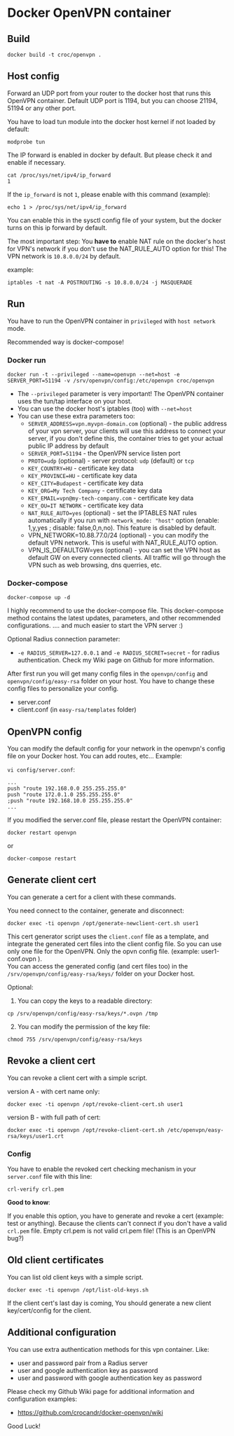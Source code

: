 # Docker OpenVPN container

## Build

```
docker build -t croc/openvpn .
```

## Host config

Forward an UDP port from your router to the docker host that runs this OpenVPN container.
Default UDP port is 1194, but you can choose 21194, 51194 or any other port.

You have to load tun module into the docker host kernel if not loaded by default:

```
modprobe tun
```

The IP forward is enabled in docker by default. But please check it and enable if necessary.

```
cat /proc/sys/net/ipv4/ip_forward
1
```

If the `ip_forward` is not `1`, please enable with this command (example):

```
echo 1 > /proc/sys/net/ipv4/ip_forward
```

You can enable this in the sysctl config file of your system, but the docker turns on this ip forward by default.

The most important step:
You **have to** enable NAT rule on the docker's host for VPN's network if you don't use the NAT_RULE_AUTO option for this!
The VPN network is `10.8.0.0/24` by default.

example:
```
iptables -t nat -A POSTROUTING -s 10.8.0.0/24 -j MASQUERADE
```

## Run

You have to run the OpenVPN container in `privileged` with `host network` mode.

Recommended way is docker-compose!

### Docker run

```
docker run -t --privileged --name=openvpn --net=host -e SERVER_PORT=51194 -v /srv/openvpn/config:/etc/openvpn croc/openvpn
```

  - The `--privileged` parameter is very important! The OpenVPN container uses the tun/tap interface on your host.
  - You can use the docker host's iptables (too) with `--net=host`
  - You can use these extra parameters too:
      - `SERVER_ADDRESS=vpn.myvpn-domain.com` (optional) - the public address of your vpn server, your clients will use this address to connect your server, if you don't define this, the container tries to get your actual public IP address by default
      - `SERVER_PORT=51194` - the OpenVPN service listen port
      - `PROTO=udp` (optional) - server protocol: `udp` (default) or `tcp`
      - `KEY_COUNTRY=HU` - certificate key data
      - `KEY_PROVINCE=HU` - certificate key data
      - `KEY_CITY=Budapest` - certificate key data
      - `KEY_ORG=My Tech Company` - certificate key data
      - `KEY_EMAIL=vpn@my-tech-company.com` - certificate key data
      - `KEY_OU=IT NETWORK` - certificate key data
      - `NAT_RULE_AUTO=yes` (optional) - set the IPTABLES NAT rules automatically if you run with `network_mode: "host"` option (enable: 1,y,yes ; disable: false,0,n,no). This feature is disabled by default.
      - VPN_NETWORK=10.88.77.0/24 (optional) - you can modify the default VPN network. This is useful with NAT_RULE_AUTO option.
      - VPN_IS_DEFAULTGW=yes (optional) - you can set the VPN host as default GW on every connected clients. All traffic will go through the VPN such as web browsing, dns querries, etc.

### Docker-compose

```
docker-compose up -d
```

I highly recommend to use the docker-compose file. This docker-compose method contains the latest updates, parameters, and other recommended configurations. .... and much easier to start the VPN server :)

Optional Radius connection parameter:
  - `-e RADIUS_SERVER=127.0.0.1` and `-e RADIUS_SECRET=secret` - for radius authentication. Check my Wiki page on Github for more information.

After first run you will get many config files in the `openvpn/config` and `openvpn/config/easy-rsa` folder on your host. You have to change these config files to personalize your config.

  - server.conf
  - client.conf (in `easy-rsa/templates` folder)


## OpenVPN config

You can modify the default config for your network in the openvpn's config file on your Docker host.
You can add routes, etc... Example:

`vi config/server.conf`:

```
...
push "route 192.168.0.0 255.255.255.0"
push "route 172.0.1.0 255.255.255.0"
;push "route 192.168.10.0 255.255.255.0"
...
```

If you modified the server.conf file, please restart the OpenVPN container:

```
docker restart openvpn
```
or
```
docker-compose restart
```

## Generate client cert

You can generate a cert for a client with these commands.

You need connect to the container, generate and disconnect:

```
docker exec -ti openvpn /opt/generate-newclient-cert.sh user1
```

This cert generator script uses the `client.conf` file as a template, and integrate the generated cert files into the client config file. So you can use only one file for the OpenVPN. Only the opvn config file. (example: user1-conf.ovpn ).  
You can access the generated config (and cert files too) in the `/srv/openvpn/config/easy-rsa/keys/` folder on your Docker host.

Optional:

  1. You can copy the keys to a readable directory:
```
cp /srv/openvpn/config/easy-rsa/keys/*.ovpn /tmp
```
  2. You can modify the permission of the key file:
```
chmod 755 /srv/openvpn/config/easy-rsa/keys
```

## Revoke a client cert

You can revoke a client cert with a simple script.

version A - with cert name only:
```
docker exec -ti openvpn /opt/revoke-client-cert.sh user1 
```

version B - with full path of cert:
```
docker exec -ti openvpn /opt/revoke-client-cert.sh /etc/openvpn/easy-rsa/keys/user1.crt 
```

### Config

You have to enable the revoked cert checking mechanism in your `server.conf` file with this line:
```
crl-verify crl.pem
```

**Good to know**:

If you enable this option, you have to generate and revoke a cert (example: test or anything).
Because the clients can't connect if you don't have a valid `crl.pem` file. Empty crl.pem is not valid crl.pem file! (This is an OpenVPN bug?)

## Old client certificates

You can list old client keys with a simple script.

```
docker exec -ti openvpn /opt/list-old-keys.sh
```

If the client cert's last day is coming, You should generate a new client key/cert/config for the client.

## Additional configuration

You can use extra authentication methods for this vpn container. Like:

  - user and password pair from a Radius server
  - user and google authentication key as password
  - user and password with google authentication key as password

Please check my Github Wiki page for additional information and configuration examples:
  - https://github.com/crocandr/docker-openvpn/wiki




Good Luck!
